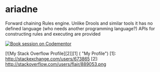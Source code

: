 # ariadne
Forward chaining Rules engine. Unlike Drools and similar tools it has no defined language (who needs another programming language?) APIs for constructing rules and executing are provided

[![Book session on Codementor](https://cdn.codementor.io/badges/book_session_github.svg)](https://www.codementor.io/chb0codementor?utm_source=github&utm_medium=button&utm_term=chb0codementor&utm_campaign=github)

[![My Stack Overflow Profile][2]][1] 
( "My Profile")
  [1]: http://stackexchange.com/users/673865
  [2]: http://stackoverflow.com/users/flair/889053.png
  
